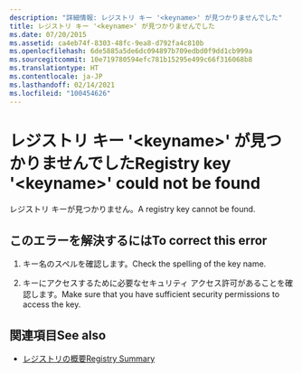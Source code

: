 ```yaml
---
description: "詳細情報: レジストリ キー '<keyname>' が見つかりませんでした"
title: レジストリ キー '<keyname>' が見つかりませんでした
ms.date: 07/20/2015
ms.assetid: ca4eb74f-8303-48fc-9ea8-d792fa4c810b
ms.openlocfilehash: 6de5885a5de6dc094897b709edbd0f9dd1cb999a
ms.sourcegitcommit: 10e719780594efc781b15295e499c66f316068b8
ms.translationtype: HT
ms.contentlocale: ja-JP
ms.lasthandoff: 02/14/2021
ms.locfileid: "100454626"
---
```

# <a name="registry-key-keyname-could-not-be-found"></a><span data-ttu-id="93dce-103">レジストリ キー '\<keyname>' が見つかりませんでした</span><span class="sxs-lookup"><span data-stu-id="93dce-103">Registry key '\<keyname>' could not be found</span></span>

<span data-ttu-id="93dce-104">レジストリ キーが見つかりません。</span><span class="sxs-lookup"><span data-stu-id="93dce-104">A registry key cannot be found.</span></span>  
  
## <a name="to-correct-this-error"></a><span data-ttu-id="93dce-105">このエラーを解決するには</span><span class="sxs-lookup"><span data-stu-id="93dce-105">To correct this error</span></span>  
  
1. <span data-ttu-id="93dce-106">キー名のスペルを確認します。</span><span class="sxs-lookup"><span data-stu-id="93dce-106">Check the spelling of the key name.</span></span>  
  
2. <span data-ttu-id="93dce-107">キーにアクセスするために必要なセキュリティ アクセス許可があることを確認します。</span><span class="sxs-lookup"><span data-stu-id="93dce-107">Make sure that you have sufficient security permissions to access the key.</span></span>  
  
## <a name="see-also"></a><span data-ttu-id="93dce-108">関連項目</span><span class="sxs-lookup"><span data-stu-id="93dce-108">See also</span></span>

- [<span data-ttu-id="93dce-109">レジストリの概要</span><span class="sxs-lookup"><span data-stu-id="93dce-109">Registry Summary</span></span>](../language-reference/keywords/registry-summary.md)
